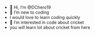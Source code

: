 - 👋 Hi, I’m @DChero19
- 🌱 I’m new to coding
- I would love to learn coding quickly
- 👀 I’m interested in code about cricket
- you will learn lot about cricket from here
